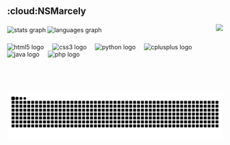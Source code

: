 <h2>:cloud:NSMarcely</h2>

<img align="right" height="160" src="https://media4.giphy.com/media/v1.Y2lkPTc5MGI3NjExYW1hM2dvbDZtN3M4aXN4bDdtbHg3eDZwN2c1M3RldWl1OXIxMThpbyZlcD12MV9pbnRlcm5hbF9naWZfYnlfaWQmY3Q9Zw/X5Lta1bjuULTubmGzR/giphy.gif"  />

###

<div align="left">
  <img src="https://github-readme-stats.vercel.app/api?username=NSMarcely&hide_title=false&hide_rank=false&show_icons=true&include_all_commits=true&count_private=true&disable_animations=false&theme=tokyonight&locale=en&hide_border=false" height="150" alt="stats graph"  />
  <img src="https://github-readme-stats.vercel.app/api/top-langs?username=NSMarcely&locale=en&hide_title=false&layout=compact&card_width=320&langs_count=5&theme=tokyonight&hide_border=false" height="150" alt="languages graph"  /> 
  

</div>

 

###

<div>
  <img src="https://cdn.jsdelivr.net/gh/devicons/devicon/icons/html5/html5-original.svg" height="30" alt="html5 logo"  />
  <img width="12" />
  <img src="https://cdn.jsdelivr.net/gh/devicons/devicon/icons/css3/css3-original.svg" height="30" alt="css3 logo"  />
  <img width="12" />
  <img src="https://cdn.jsdelivr.net/gh/devicons/devicon/icons/python/python-original.svg" height="30" alt="python logo"  />
  <img width="12" />
  <img src="https://cdn.jsdelivr.net/gh/devicons/devicon/icons/cplusplus/cplusplus-original.svg" height="30" alt="cplusplus logo"  />
  <img width="12" />
  <img src="https://cdn.jsdelivr.net/gh/devicons/devicon/icons/java/java-original.svg" height="30" alt="java logo"  />
  <img width="12" />
  <img src="https://cdn.jsdelivr.net/gh/devicons/devicon/icons/php/php-original.svg" height="30" alt="php logo"  /> 
</div>

###

<picture>
  <source media="(prefers-color-scheme: dark)" srcset="https://raw.githubusercontent.com/NSMarcely/NSMarcely/output/github-snake-dark.svg" />
  <source media="(prefers-color-scheme: light)" srcset="https://raw.githubusercontent.com/NSMarcely/NSMarcely/output/github-snake.svg" />
  <img alt="github-snake" src="https://raw.githubusercontent.com/NSMarcely/NSMarcely/output/github-snake.svg" />
</picture>


###

